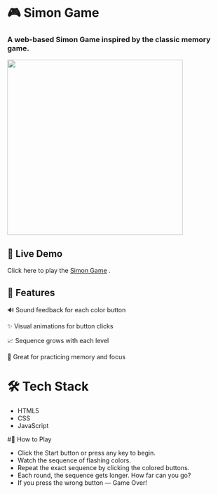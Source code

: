 # 🎮 Simon Game
### A web-based Simon Game inspired by the classic memory game.  
<img  width ="400"  height="400" src="https://github.com/user-attachments/assets/efeb4db5-1669-4645-9d8d-6cd0d1165ca6" />

## 🚀 Live Demo
Click here to play the [Simon Game](https://shivangogupta.github.io/SIMON_GAME/) .
## 📌 Features
🔊 Sound feedback for each color button

✨ Visual animations for button clicks

📈 Sequence grows with each level

🧠 Great for practicing memory and focus

# 🛠️ Tech Stack
- HTML5
- CSS
- JavaScript

#🧩 How to Play
- Click the Start button or press any key to begin.
- Watch the sequence of flashing colors.
- Repeat the exact sequence by clicking the colored buttons.
- Each round, the sequence gets longer. How far can you go?
- If you press the wrong button — Game Over!
